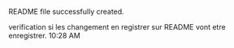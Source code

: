 README file successfully created.

verification si les changement en registrer sur README vont etre enregistrer. 10:28 AM

